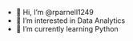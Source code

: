 - 👋 Hi, I’m @rparnell1249
- 👀 I’m interested in Data Analytics
- 🌱 I’m currently learning Python


<!---
rparnell1249/rparnell1249 is a ✨ special ✨ repository because its `README.md` (this file) appears on your GitHub profile.
You can click the Preview link to take a look at your changes.
--->

